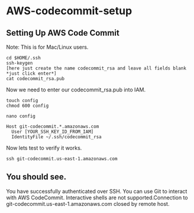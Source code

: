 # AWS-codecommit-setup

Setting Up AWS Code Commit
---
Note: This is for Mac/Linux users.

```
cd $HOME/.ssh
ssh-keygen
[here just create the name codecommit_rsa and leave all fields blank *just click enter*]
cat codecommit_rsa.pub
```

Now we need to enter our codecommit_rsa.pub into IAM.

```
touch config
chmod 600 config
```

```
nano config

Host git-codecommit.*.amazonaws.com
  User [YOUR_SSH_KEY_ID_FROM_IAM]
  IdentityFile ~/.ssh/codecommit_rsa
```

Now lets test to verify it works.

```
ssh git-codecommit.us-east-1.amazonaws.com
```

You should see.
---
You have successfully authenticated over SSH. You can use Git to interact with AWS CodeCommit. Interactive shells are not supported.Connection to git-codecommit.us-east-1.amazonaws.com closed by remote host.
